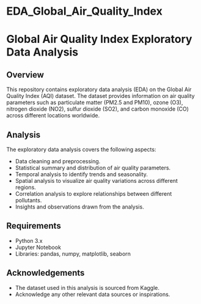 # EDA_Global_Air_Quality_Index
# Global Air Quality Index Exploratory Data Analysis

## Overview
This repository contains exploratory data analysis (EDA) on the Global Air Quality Index (AQI) dataset. The dataset provides information on air quality parameters such as particulate matter (PM2.5 and PM10), ozone (O3), nitrogen dioxide (NO2), sulfur dioxide (SO2), and carbon monoxide (CO) across different locations worldwide.


## Analysis
The exploratory data analysis covers the following aspects:
- Data cleaning and preprocessing.
- Statistical summary and distribution of air quality parameters.
- Temporal analysis to identify trends and seasonality.
- Spatial analysis to visualize air quality variations across different regions.
- Correlation analysis to explore relationships between different pollutants.
- Insights and observations drawn from the analysis.

## Requirements
- Python 3.x
- Jupyter Notebook
- Libraries: pandas, numpy, matplotlib, seaborn


## Acknowledgements
- The dataset used in this analysis is sourced from Kaggle.
- Acknowledge any other relevant data sources or inspirations.


